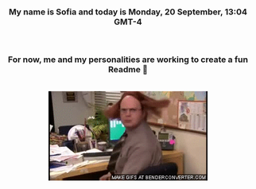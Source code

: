 


<div align="center">
<h3 >My name is Sofia and today is Monday, 20 September, 13:04 GMT-4</h3><br>
<h3 >For now, me and my personalities are working to create a fun Readme 👋
</h3><br>
<img src='img/dwight.gif' alt='working...'/>
</div>
